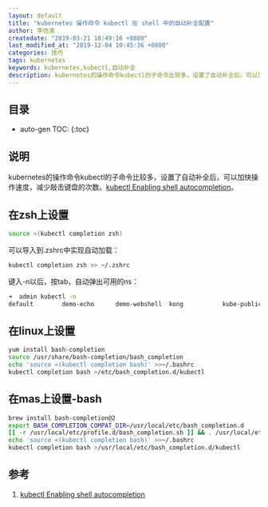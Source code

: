 ```yaml
---
layout: default
title: "kubernetes 操作命令 kubectl 在 shell 中的自动补全配置"
author: 李佶澳
createdate: "2019-03-21 18:49:16 +0800"
last_modified_at: "2019-12-04 10:45:36 +0800"
categories: 技巧
tags: kubernetes
keywords: kubernetes,kubectl,自动补全
description: kubernetes的操作命令kubectl的子命令比较多，设置了自动补全后，可以加快操作速度，
---
```


## 目录
* auto-gen TOC:
{:toc}

## 说明

kubernetes的操作命令kubectl的子命令比较多，设置了自动补全后，可以加快操作速度，减少敲击键盘的次数。[kubectl Enabling shell autocompletion][1]。

## 在zsh上设置

```sh
source <(kubectl completion zsh)
```

可以导入到.zshrc中实现自动加载：

```sh
kubectl completion zsh >> ~/.zshrc
```

键入-n以后，按tab，自动弹出可用的ns：

```sh
➜  admin kubectl -n
default        demo-echo      demo-webshell  kong           kube-public    kube-system
```

## 在linux上设置

```sh
yum install bash-completion
source /usr/share/bash-completion/bash_completion
echo 'source <(kubectl completion bash)' >>~/.bashrc
kubectl completion bash >/etc/bash_completion.d/kubectl
```

## 在mas上设置-bash

```sh
brew install bash-completion@2
export BASH_COMPLETION_COMPAT_DIR=/usr/local/etc/bash_completion.d
[[ -r /usr/local/etc/profile.d/bash_completion.sh ]] && . /usr/local/etc/profile.d/bash_completion.sh
echo 'source <(kubectl completion bash)' >>~/.bashrc
kubectl completion bash >/usr/local/etc/bash_completion.d/kubectl
```

## 参考

1. [kubectl Enabling shell autocompletion][1]

[1]: https://kubernetes.io/docs/tasks/tools/install-kubectl/#enabling-shell-autocompletion  "Enabling shell autocompletion"
